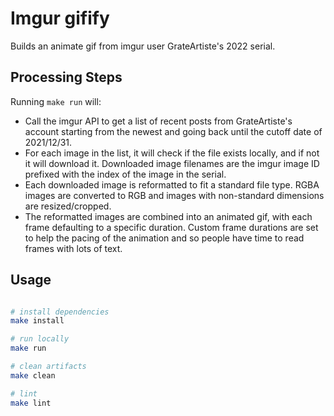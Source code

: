 # Imgur gifify

Builds an animate gif from imgur user GrateArtiste's 2022 serial.

## Processing Steps

Running `make run` will:

- Call the imgur API to get a list of recent posts from GrateArtiste's account starting from the newest and going back until the cutoff date of 2021/12/31.
- For each image in the list, it will check if the file exists locally, and if not it will download it. Downloaded image filenames are the imgur image ID prefixed with the index of the image in the serial.
- Each downloaded image is reformatted to fit a standard file type. RGBA images are converted to RGB and images with non-standard dimensions are resized/cropped.
- The reformatted images are combined into an animated gif, with each frame defaulting to a specific duration. Custom frame durations are set to help the pacing of the animation and so people have time to read frames with lots of text.

## Usage

```sh

# install dependencies
make install

# run locally
make run

# clean artifacts
make clean

# lint
make lint

```
